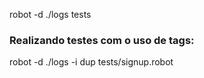 robot -d ./logs tests

### Realizando testes com o uso de tags: 
robot -d ./logs -i dup tests/signup.robot